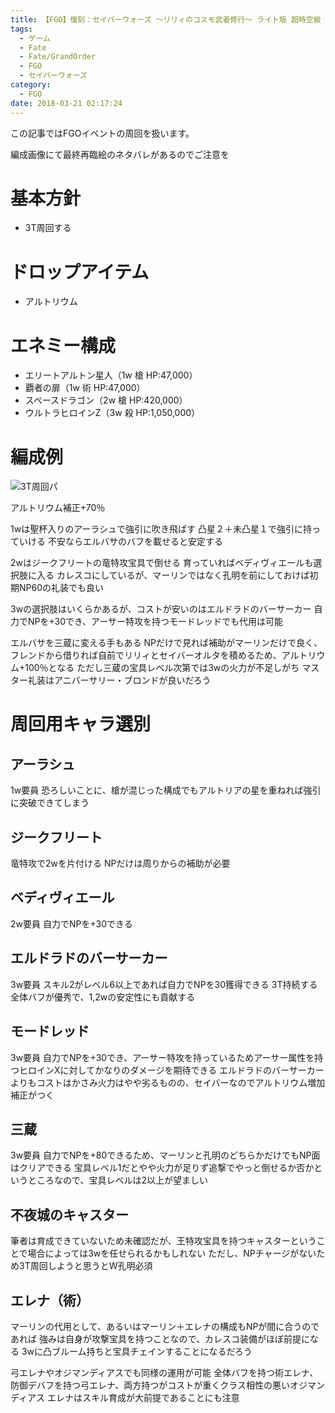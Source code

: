 ```yaml
---
title: 【FGO】復刻：セイバーウォーズ ～リリィのコスモ武者修行～ ライト版 超時空級
tags:
  - ゲーム
  - Fate
  - Fate/GrandOrder
  - FGO
  - セイバーウォーズ
category:
  - FGO
date: 2018-03-21 02:17:24
---
```



この記事ではFGOイベントの周回を扱います。

編成画像にて最終再臨絵のネタバレがあるのでご注意を

<!-- more -->

# 基本方針

* 3T周回する

# ドロップアイテム

* アルトリウム

# エネミー構成

* エリートアルトン星人（1w 槍 HP:47,000）
* 覇者の扉（1w 術 HP:47,000）
* スペースドラゴン（2w 槍 HP:420,000）
* ウルトラヒロインZ（3w 殺 HP:1,050,000）

# 編成例

![3T周回パ](saberwars-super-space-time.png "3T周回パ")

アルトリウム補正+70％

1wは聖杯入りのアーラシュで強引に吹き飛ばす
凸星２＋未凸星１で強引に持っていける
不安ならエルバサのバフを載せると安定する

2wはジークフリートの竜特攻宝具で倒せる
育っていればベディヴィエールも選択肢に入る
カレスコにしているが、マーリンではなく孔明を前にしておけば初期NP60の礼装でも良い

3wの選択肢はいくらかあるが、コストが安いのはエルドラドのバーサーカー
自力でNPを+30でき、アーサー特攻を持つモードレッドでも代用は可能

エルバサを三蔵に変える手もある
NPだけで見れば補助がマーリンだけで良く、フレンドから借りれば自前でリリィとセイバーオルタを積めるため、アルトリウム+100％となる
ただし三蔵の宝具レベル次第では3wの火力が不足しがち
マスター礼装はアニバーサリー・ブロンドが良いだろう

# 周回用キャラ選別

## アーラシュ

1w要員
恐ろしいことに、槍が混じった構成でもアルトリアの星を重ねれば強引に突破できてしまう

## ジークフリート

竜特攻で2wを片付ける
NPだけは周りからの補助が必要

## ベディヴィエール

2w要員
自力でNPを+30できる

## エルドラドのバーサーカー

3w要員
スキル2がレベル6以上であれば自力でNPを30獲得できる
3T持続する全体バフが優秀で、1,2wの安定性にも貢献する

## モードレッド

3w要員
自力でNPを+30でき、アーサー特攻を持っているためアーサー属性を持つヒロインXに対してかなりのダメージを期待できる
エルドラドのバーサーカーよりもコストはかさみ火力はやや劣るものの、セイバーなのでアルトリウム増加補正がつく

## 三蔵

3w要員
自力でNPを+80できるため、マーリンと孔明のどちらかだけでもNP面はクリアできる
宝具レベル1だとやや火力が足りず追撃でやっと倒せるか否かというところなので、宝具レベルは2以上が望ましい

## 不夜城のキャスター

筆者は育成できていないため未確認だが、王特攻宝具を持つキャスターということで場合によっては3wを任せられるかもしれない
ただし、NPチャージがないため3T周回しようと思うとW孔明必須

## エレナ（術）

マーリンの代用として、あるいはマーリン＋エレナの構成もNPが間に合うのであれば
強みは自身が攻撃宝具を持つことなので、カレスコ装備がほぼ前提になる
3wに凸ブルーム持ちと宝具チェインすることになるだろう

弓エレナやオジマンディアスでも同様の運用が可能
全体バフを持つ術エレナ、防御デバフを持つ弓エレナ、両方持つがコストが重くクラス相性の悪いオジマンディアス
エレナはスキル育成が大前提であることにも注意
